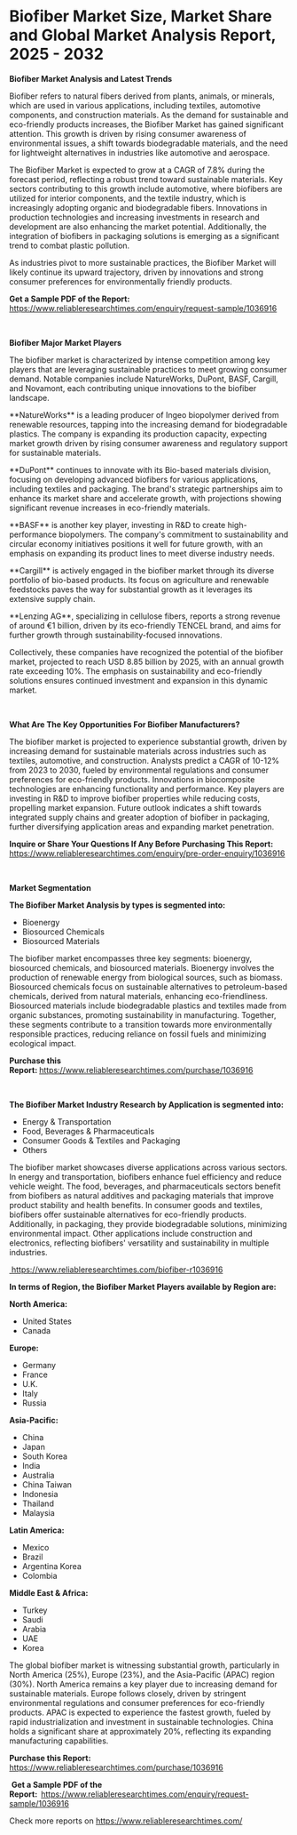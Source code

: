 <p><h1>Biofiber Market Size, Market Share and Global Market Analysis Report, 2025 - 2032</h1></p><p><strong>Biofiber Market Analysis and Latest Trends</strong></p>
<p><p>Biofiber refers to natural fibers derived from plants, animals, or minerals, which are used in various applications, including textiles, automotive components, and construction materials. As the demand for sustainable and eco-friendly products increases, the Biofiber Market has gained significant attention. This growth is driven by rising consumer awareness of environmental issues, a shift towards biodegradable materials, and the need for lightweight alternatives in industries like automotive and aerospace.</p><p>The Biofiber Market is expected to grow at a CAGR of 7.8% during the forecast period, reflecting a robust trend toward sustainable materials. Key sectors contributing to this growth include automotive, where biofibers are utilized for interior components, and the textile industry, which is increasingly adopting organic and biodegradable fibers. Innovations in production technologies and increasing investments in research and development are also enhancing the market potential. Additionally, the integration of biofibers in packaging solutions is emerging as a significant trend to combat plastic pollution.</p><p>As industries pivot to more sustainable practices, the Biofiber Market will likely continue its upward trajectory, driven by innovations and strong consumer preferences for environmentally friendly products.</p></p>
<p><strong>Get a Sample PDF of the Report:&nbsp;</strong> <a href="https://www.reliableresearchtimes.com/enquiry/request-sample/1036916?utm_campaign=2182&utm_medium=2&utm_source=Github&utm_content=ia&utm_term=30012025&utm_id=biofiber">https://www.reliableresearchtimes.com/enquiry/request-sample/1036916</a></p>
<p>&nbsp;</p>
<p><strong>Biofiber Major Market Players</strong></p>
<p><p>The biofiber market is characterized by intense competition among key players that are leveraging sustainable practices to meet growing consumer demand. Notable companies include NatureWorks, DuPont, BASF, Cargill, and Novamont, each contributing unique innovations to the biofiber landscape.</p><p>**NatureWorks** is a leading producer of Ingeo biopolymer derived from renewable resources, tapping into the increasing demand for biodegradable plastics. The company is expanding its production capacity, expecting market growth driven by rising consumer awareness and regulatory support for sustainable materials.</p><p>**DuPont** continues to innovate with its Bio-based materials division, focusing on developing advanced biofibers for various applications, including textiles and packaging. The brand's strategic partnerships aim to enhance its market share and accelerate growth, with projections showing significant revenue increases in eco-friendly materials.</p><p>**BASF** is another key player, investing in R&D to create high-performance biopolymers. The company's commitment to sustainability and circular economy initiatives positions it well for future growth, with an emphasis on expanding its product lines to meet diverse industry needs.</p><p>**Cargill** is actively engaged in the biofiber market through its diverse portfolio of bio-based products. Its focus on agriculture and renewable feedstocks paves the way for substantial growth as it leverages its extensive supply chain.</p><p>**Lenzing AG**, specializing in cellulose fibers, reports a strong revenue of around €1 billion, driven by its eco-friendly TENCEL brand, and aims for further growth through sustainability-focused innovations.</p><p>Collectively, these companies have recognized the potential of the biofiber market, projected to reach USD 8.85 billion by 2025, with an annual growth rate exceeding 10%. The emphasis on sustainability and eco-friendly solutions ensures continued investment and expansion in this dynamic market.</p></p>
<p>&nbsp;</p>
<p><strong>What Are The Key Opportunities For Biofiber Manufacturers?</strong></p>
<p><p>The biofiber market is projected to experience substantial growth, driven by increasing demand for sustainable materials across industries such as textiles, automotive, and construction. Analysts predict a CAGR of 10-12% from 2023 to 2030, fueled by environmental regulations and consumer preferences for eco-friendly products. Innovations in biocomposite technologies are enhancing functionality and performance. Key players are investing in R&D to improve biofiber properties while reducing costs, propelling market expansion. Future outlook indicates a shift towards integrated supply chains and greater adoption of biofiber in packaging, further diversifying application areas and expanding market penetration.</p></p>
<p><strong>Inquire or Share Your Questions If Any Before Purchasing This Report:</strong> <a href="https://www.reliableresearchtimes.com/enquiry/pre-order-enquiry/1036916?utm_campaign=2182&utm_medium=2&utm_source=Github&utm_content=ia&utm_term=30012025&utm_id=biofiber">https://www.reliableresearchtimes.com/enquiry/pre-order-enquiry/1036916</a></p>
<p>&nbsp;</p>
<p><strong>Market Segmentation</strong></p>
<p><strong>The Biofiber Market Analysis by types is segmented into:</strong></p>
<p><ul><li>Bioenergy</li><li>Biosourced Chemicals</li><li>Biosourced Materials</li></ul></p>
<p><p>The biofiber market encompasses three key segments: bioenergy, biosourced chemicals, and biosourced materials. Bioenergy involves the production of renewable energy from biological sources, such as biomass. Biosourced chemicals focus on sustainable alternatives to petroleum-based chemicals, derived from natural materials, enhancing eco-friendliness. Biosourced materials include biodegradable plastics and textiles made from organic substances, promoting sustainability in manufacturing. Together, these segments contribute to a transition towards more environmentally responsible practices, reducing reliance on fossil fuels and minimizing ecological impact.</p></p>
<p><strong>Purchase this Report:&nbsp;</strong><a href="https://www.reliableresearchtimes.com/purchase/1036916?utm_campaign=2182&utm_medium=2&utm_source=Github&utm_content=ia&utm_term=30012025&utm_id=biofiber">https://www.reliableresearchtimes.com/purchase/1036916</a></p>
<p>&nbsp;</p>
<p><strong>The Biofiber Market Industry Research by Application is segmented into:</strong></p>
<p><ul><li>Energy & Transportation</li><li>Food, Beverages & Pharmaceuticals</li><li>Consumer Goods & Textiles and Packaging</li><li>Others</li></ul></p>
<p><p>The biofiber market showcases diverse applications across various sectors. In energy and transportation, biofibers enhance fuel efficiency and reduce vehicle weight. The food, beverages, and pharmaceuticals sectors benefit from biofibers as natural additives and packaging materials that improve product stability and health benefits. In consumer goods and textiles, biofibers offer sustainable alternatives for eco-friendly products. Additionally, in packaging, they provide biodegradable solutions, minimizing environmental impact. Other applications include construction and electronics, reflecting biofibers' versatility and sustainability in multiple industries.</p></p>
<p><a href="https://www.reliableresearchtimes.com/biofiber-r1036916?utm_campaign=2182&utm_medium=2&utm_source=Github&utm_content=ia&utm_term=30012025&utm_id=biofiber">&nbsp;https://www.reliableresearchtimes.com/biofiber-r1036916</a></p>
<p><strong>In terms of Region, the Biofiber Market Players available by Region are:</strong></p>
<p>
    <p> <strong> North America: </strong>
        <ul>
            <li>United States</li>
            <li>Canada</li>
        </ul>
        </p> 
    <p> <strong> Europe: </strong>
        <ul>
            <li>Germany</li>
            <li>France</li>
            <li>U.K.</li>
            <li>Italy</li>
            <li>Russia</li>
        </ul>
        </p> 
    <p> <strong> Asia-Pacific: </strong>
        <ul>
            <li>China</li>
            <li>Japan</li>
            <li>South Korea</li>
            <li>India</li>
            <li>Australia</li>
            <li>China Taiwan</li>
            <li>Indonesia</li>
            <li>Thailand</li>
            <li>Malaysia</li>
        </ul>
        </p> 
    <p> <strong> Latin America: </strong>
        <ul>
            <li>Mexico</li>
            <li>Brazil</li>
            <li>Argentina Korea</li>
            <li>Colombia</li>
        </ul>
        </p> 
    <p> <strong> Middle East & Africa: </strong>
        <ul>
            <li>Turkey</li>
            <li>Saudi</li>
            <li>Arabia</li>
            <li>UAE</li>
            <li>Korea</li>
        </ul>
    </p>
    </p>
<p><p>The global biofiber market is witnessing substantial growth, particularly in North America (25%), Europe (23%), and the Asia-Pacific (APAC) region (30%). North America remains a key player due to increasing demand for sustainable materials. Europe follows closely, driven by stringent environmental regulations and consumer preferences for eco-friendly products. APAC is expected to experience the fastest growth, fueled by rapid industrialization and investment in sustainable technologies. China holds a significant share at approximately 20%, reflecting its expanding manufacturing capabilities.</p></p>
<p><strong>Purchase this Report: </strong><a href="https://www.reliableresearchtimes.com/purchase/1036916?utm_campaign=2182&utm_medium=2&utm_source=Github&utm_content=ia&utm_term=30012025&utm_id=biofiber">https://www.reliableresearchtimes.com/purchase/1036916</a></p>
<p>&nbsp;<strong>Get a Sample PDF of the Report:&nbsp;&nbsp;</strong><a href="https://www.reliableresearchtimes.com/enquiry/request-sample/1036916?utm_campaign=2182&utm_medium=2&utm_source=Github&utm_content=ia&utm_term=30012025&utm_id=biofiber">https://www.reliableresearchtimes.com/enquiry/request-sample/1036916</a></p>
<p><strong></strong></p>
<p>Check more reports on <a href="https://www.reliableresearchtimes.com/?utm_campaign=2182&utm_medium=2&utm_source=Github&utm_content=ia&utm_term=30012025&utm_id=biofiber">https://www.reliableresearchtimes.com/</a></p>